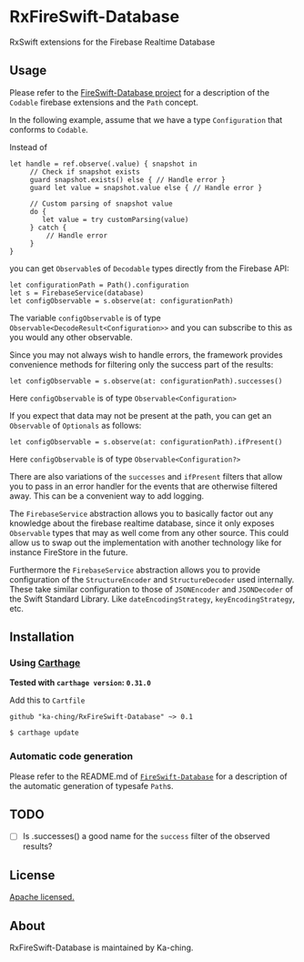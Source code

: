 # RxFireSwift-Database
RxSwift extensions for the Firebase Realtime Database

## Usage

Please refer to the [FireSwift-Database project](https://github.com/ka-ching-as/FireSwift-Database) for a description of the `Codable` firebase extensions and the `Path` concept.

In the following example, assume that we have a type `Configuration` that conforms to `Codable`.

Instead of 
```
let handle = ref.observe(.value) { snapshot in
     // Check if snapshot exists
     guard snapshot.exists() else { // Handle error }
     guard let value = snapshot.value else { // Handle error }
     
     // Custom parsing of snapshot value
     do { 
        let value = try customParsing(value)
     } catch {
         // Handle error
     }
}
```
you can get `Observable`s of `Decodable` types directly from the Firebase API:

```
let configurationPath = Path().configuration
let s = FirebaseService(database)
let configObservable = s.observe(at: configurationPath)
```

The variable `configObservable` is of type `Observable<DecodeResult<Configuration>>` and you can subscribe to this as you would any other observable.

Since you may not always wish to handle errors, the framework provides convenience methods for filtering only the success part of the results:

```
let configObservable = s.observe(at: configurationPath).successes()
```
Here `configObservable` is of type `Observable<Configuration>`

If you expect that data may not be present at the path, you can get an `Observable` of `Optionals` as follows:
```
let configObservable = s.observe(at: configurationPath).ifPresent()
```
Here `configObservable` is of type `Observable<Configuration?>`

There are also variations of the `successes` and `ifPresent` filters that allow you to pass in an error handler for the events that are otherwise filtered away. This can be a convenient way to add logging.

The `FirebaseService` abstraction allows you to basically factor out any knowledge about the firebase realtime database, since it only exposes `Observable` types that may as well come from any other source. This could allow us to swap out the implementation with another technology like for instance FireStore in the future.

Furthermore the `FirebaseService` abstraction allows you to provide configuration of the `StructureEncoder` and `StructureDecoder` used internally. These take similar configuration to those of `JSONEncoder` and `JSONDecoder` of the Swift Standard Library. Like `dateEncodingStrategy`, `keyEncodingStrategy`, etc.

## Installation

### Using [Carthage](https://github.com/Carthage/Carthage)

**Tested with `carthage version`: `0.31.0`**

Add this to `Cartfile`

```
github "ka-ching/RxFireSwift-Database" ~> 0.1
```

```bash
$ carthage update
```

### Automatic code generation

Please refer to the README.md of [`FireSwift-Database`](https://github.com/ka-ching-as/FireSwift-Database) for a description of the automatic generation of typesafe `Path`s.

## TODO

- [ ] Is .successes() a good name for the `success` filter of the observed results?

## License

[Apache licensed.](LICENSE)

## About

RxFireSwift-Database is maintained by Ka-ching.
